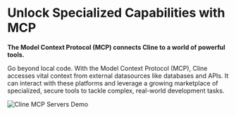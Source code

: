 # Unlock Specialized Capabilities with MCP

**The Model Context Protocol (MCP) connects Cline to a world of powerful tools.**

Go beyond local code. With the Model Context Protocol (MCP), Cline accesses vital context from external datasources like databases and APIs. It can interact with these platforms and leverage a growing marketplace of specialized, secure tools to tackle complex, real-world development tasks.

![Cline MCP Servers Demo](https://storage.googleapis.com/cline_public_images/clines-mcp-servers-4.gif)
